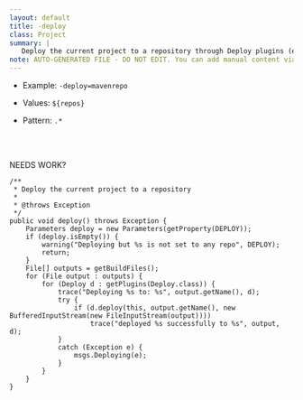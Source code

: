```yaml
---
layout: default
title: -deploy
class: Project
summary: |
   Deploy the current project to a repository through Deploy plugins (e.g. MavenDeploy plugin)
note: AUTO-GENERATED FILE - DO NOT EDIT. You can add manual content via same filename in ext folder. 
---
```


- Example: `-deploy=mavenrepo`

- Values: `${repos}`

- Pattern: `.*`

<!-- Manual content from: ext/deploy.md --><br /><br />

NEEDS WORK?

	/**
	 * Deploy the current project to a repository
	 *
	 * @throws Exception
	 */
	public void deploy() throws Exception {
		Parameters deploy = new Parameters(getProperty(DEPLOY));
		if (deploy.isEmpty()) {
			warning("Deploying but %s is not set to any repo", DEPLOY);
			return;
		}
		File[] outputs = getBuildFiles();
		for (File output : outputs) {
			for (Deploy d : getPlugins(Deploy.class)) {
				trace("Deploying %s to: %s", output.getName(), d);
				try {
					if (d.deploy(this, output.getName(), new BufferedInputStream(new FileInputStream(output))))
						trace("deployed %s successfully to %s", output, d);
				}
				catch (Exception e) {
					msgs.Deploying(e);
				}
			}
		}
	}

